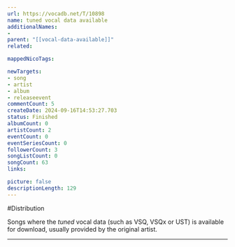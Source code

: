 ```yaml
---
url: https://vocadb.net/T/10898
name: tuned vocal data available
additionalNames: 
- 
parent: "[[vocal-data-available]]"
related:

mappedNicoTags:

newTargets:
- song
- artist
- album
- releaseevent
commentCount: 5
createDate: 2024-09-16T14:53:27.703
status: Finished
albumCount: 0
artistCount: 2
eventCount: 0
eventSeriesCount: 0
followerCount: 3
songListCount: 0
songCount: 63
links: 

picture: false
descriptionLength: 129
---
```


#Distribution

Songs where the _tuned_ vocal data (such as VSQ, VSQx or UST) is available for download, usually provided by the original artist.

---

